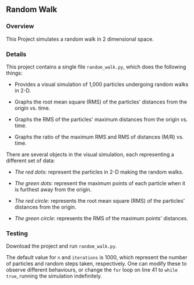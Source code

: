 ## Random Walk

### Overview

This Project simulates a random walk in 2 dimensional space.

### Details

This project contains a single file `random_walk.py`, which does the following things:

* Provides a visual simulation of 1,000 particles undergoing random walks in 2-D.

* Graphs the root mean square (RMS) of the particles' distances from the origin vs. time.

* Graphs the RMS of the particles' maximum distances from the origin vs. time.

* Graphs the ratio of the maximum RMS and RMS of distances (M/R) vs. time.

There are several objects in the visual simulation, each representing a different set of data:

* *The red dots*: represent the particles in 2-D making the random walks.

* *The green dots*: represent the maximum points of each particle when it is furthest away from the origin.

* *The red circle*: represents the root mean square (RMS) of the particles' distances from the origin.

* *The green circle*: represents the RMS of the maximum points' distances.

### Testing

Download the project and run `random_walk.py`.

The default value for `n` and `iterations` is 1000, which represent the number of particles and random steps taken, respectively. One can modify these to observe different behaviours, or change the `for` loop on line 41 to `while true`, running the simulation indefinitely.